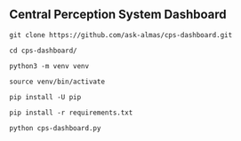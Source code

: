 ## Central Perception System Dashboard

`git clone https://github.com/ask-almas/cps-dashboard.git`

`cd cps-dashboard/`

`python3 -m venv venv`

`source venv/bin/activate`

`pip install -U pip`

`pip install -r requirements.txt`

`python cps-dashboard.py`
